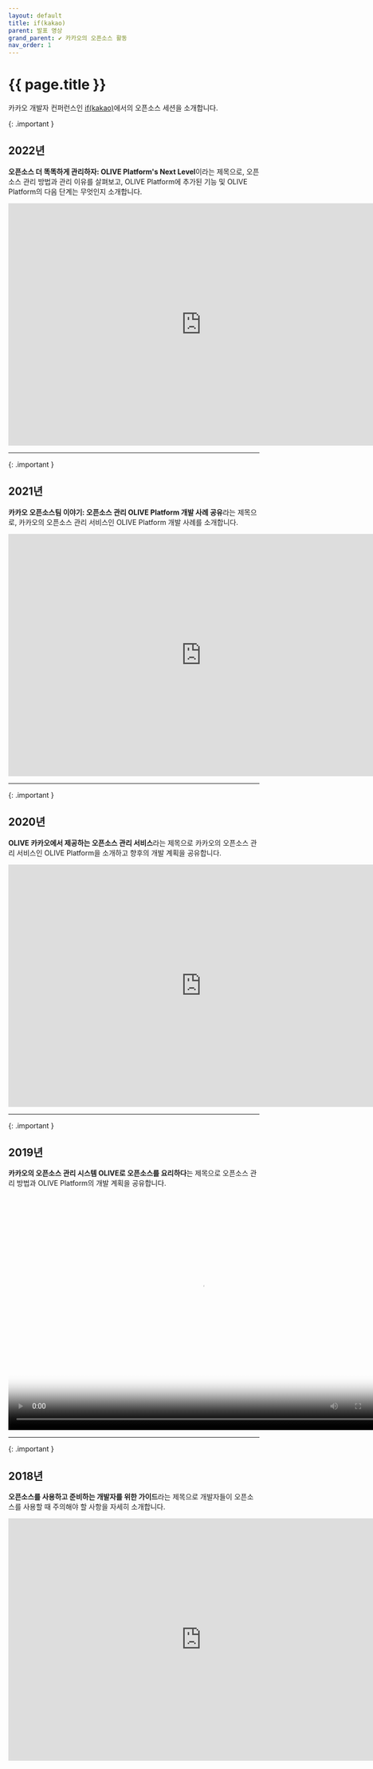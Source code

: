 ```yaml
---
layout: default
title: if(kakao)
parent: 발표 영상
grand_parent: ✔︎ 카카오의 오픈소스 활동
nav_order: 1
---
```

# {{ page.title }}
<div class="summary">
카카오 개발자 컨퍼런스인 <a href="https://if.kakao.com/" target="_blank">if(kakao)</a>에서의 오픈소스 세션을 소개합니다.
</div>

{: .important }
## 2022년
**오픈소스 더 똑똑하게 관리하자: OLIVE Platform's Next Level**이라는 제목으로, 오픈소스 관리 방법과 관리 이유를 살펴보고, OLIVE Platform에 추가된 기능 및 OLIVE Platform의 다음 단계는 무엇인지 소개합니다.
<iframe width="774" height="486"  src="https://www.youtube.com/embed/4zi8fG3itvc" title="YouTube video player" frameborder="0" allow="accelerometer; autoplay; clipboard-write; encrypted-media; gyroscope; picture-in-picture; web-share" allowfullscreen></iframe>

---- 

{: .important }
## 2021년
**카카오 오픈소스팀 이야기: 오픈소스 관리 OLIVE Platform 개발 사례 공유**라는 제목으로, 카카오의 오픈소스 관리 서비스인 OLIVE Platform 개발 사례를 소개합니다.
<iframe title="카카오 오픈소스팀 이야기 : 오픈소스 관리 OLIVE Platform 개발 사례 공유" width="774" height="486" src="https://play-tv.kakao.com/embed/player/cliplink/423588266?service=player_share" allowfullscreen frameborder="0" scrolling="no" allow="autoplay; fullscreen; encrypted-media"></iframe>

---- 

{: .important }
## 2020년
**OLIVE 카카오에서 제공하는 오픈소스 관리 서비스**라는 제목으로 카카오의 오픈소스 관리 서비스인 OLIVE Platform을 소개하고 향후의 개발 계획을 공유합니다.
<iframe title="OLIVE 카카오에서 제공하는 오픈소스 관리 서비스" width="774" height="486" src="https://play-tv.kakao.com/embed/player/cliplink/414132069?service=player_share" allowfullscreen frameborder="0" scrolling="no" allow="autoplay; fullscreen; encrypted-media"></iframe>

---- 

{: .important }
## 2019년
**카카오의 오픈소스 관리 시스템 OLIVE로 오픈소스를 요리하다**는 제목으로 오픈소스 관리 방법과 OLIVE Platform의 개발 계획을 공유합니다.
<video width="774" height="486" controls preload="auto" poster="{{ site.baseurl }}/assets/images/ifkakao2019.png">
<source src="https://mk-v1.kakaocdn.net/dn/if-kakao/conf2019/conf_video_2019/2_101_05_m1.mp4" type="video/mp4">
</video>

---- 

{: .important }
## 2018년
**오픈소스를 사용하고 준비하는 개발자를 위한 가이드**라는 제목으로 개발자들이 오픈소스를 사용할 때 주의해야 할 사항을 자세히 소개합니다.
<iframe title="오픈소스를 사용하고 준비하는 개발자를 위한 가이드" width="774" height="486" src="https://play-tv.kakao.com/embed/player/cliplink/391717603?service=player_share" allowfullscreen frameborder="0" scrolling="no" allow="autoplay; fullscreen; encrypted-media"></iframe>
